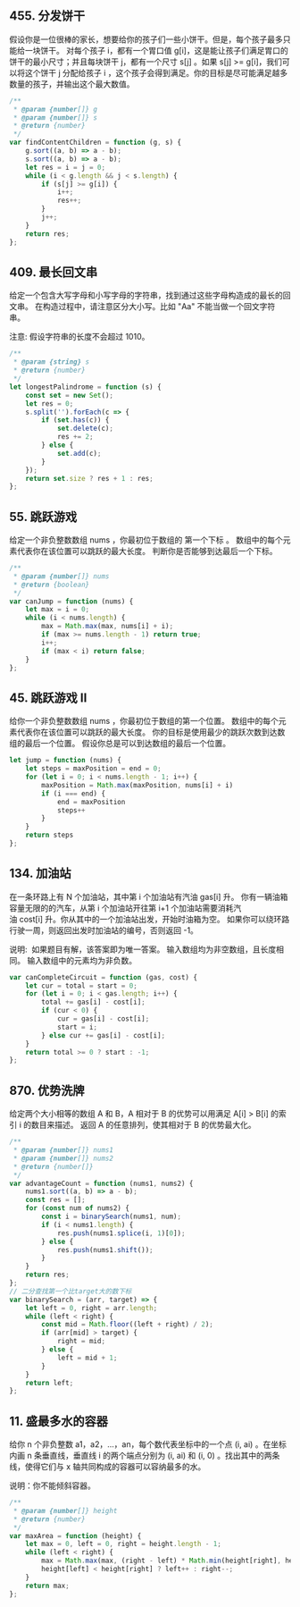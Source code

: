 ## 455. 分发饼干
假设你是一位很棒的家长，想要给你的孩子们一些小饼干。但是，每个孩子最多只能给一块饼干。
对每个孩子 i，都有一个胃口值 g[i]，这是能让孩子们满足胃口的饼干的最小尺寸；并且每块饼干 j，都有一个尺寸 s[j] 。如果 s[j] >= g[i]，我们可以将这个饼干 j 分配给孩子 i ，这个孩子会得到满足。你的目标是尽可能满足越多数量的孩子，并输出这个最大数值。

```js
/**
 * @param {number[]} g
 * @param {number[]} s
 * @return {number}
 */
var findContentChildren = function (g, s) {
    g.sort((a, b) => a - b);
    s.sort((a, b) => a - b);
    let res = i = j = 0;
    while (i < g.length && j < s.length) {
        if (s[j] >= g[i]) {
            i++;
            res++;
        }
        j++;
    }
    return res;
};
```

## 409. 最长回文串
给定一个包含大写字母和小写字母的字符串，找到通过这些字母构造成的最长的回文串。
在构造过程中，请注意区分大小写。比如 "Aa" 不能当做一个回文字符串。

注意: 假设字符串的长度不会超过 1010。

```js
/**
 * @param {string} s
 * @return {number}
 */
let longestPalindrome = function (s) {
    const set = new Set();
    let res = 0;
    s.split('').forEach(c => {
        if (set.has(c)) {
            set.delete(c);
            res += 2;
        } else {
            set.add(c);
        }
    });
    return set.size ? res + 1 : res;
};
```

## 55. 跳跃游戏
给定一个非负整数数组 nums ，你最初位于数组的 第一个下标 。
数组中的每个元素代表你在该位置可以跳跃的最大长度。
判断你是否能够到达最后一个下标。

```js
/**
 * @param {number[]} nums
 * @return {boolean}
 */
var canJump = function (nums) {
    let max = i = 0;
    while (i < nums.length) {
        max = Math.max(max, nums[i] + i);
        if (max >= nums.length - 1) return true;
        i++;
        if (max < i) return false;
    }
};
```

## 45. 跳跃游戏 II
给你一个非负整数数组 nums ，你最初位于数组的第一个位置。
数组中的每个元素代表你在该位置可以跳跃的最大长度。
你的目标是使用最少的跳跃次数到达数组的最后一个位置。
假设你总是可以到达数组的最后一个位置。

```js
let jump = function (nums) {
    let steps = maxPosition = end = 0;
    for (let i = 0; i < nums.length - 1; i++) {
        maxPosition = Math.max(maxPosition, nums[i] + i)
        if (i === end) {
            end = maxPosition
            steps++
        }
    }
    return steps
};
```

## 134. 加油站
在一条环路上有 N 个加油站，其中第 i 个加油站有汽油 gas[i] 升。
你有一辆油箱容量无限的的汽车，从第 i 个加油站开往第 i+1 个加油站需要消耗汽油 cost[i] 升。你从其中的一个加油站出发，开始时油箱为空。
如果你可以绕环路行驶一周，则返回出发时加油站的编号，否则返回 -1。

说明: 
如果题目有解，该答案即为唯一答案。
输入数组均为非空数组，且长度相同。
输入数组中的元素均为非负数。

```js
var canCompleteCircuit = function (gas, cost) {
    let cur = total = start = 0;
    for (let i = 0; i < gas.length; i++) {
        total += gas[i] - cost[i];
        if (cur < 0) {
            cur = gas[i] - cost[i];
            start = i;
        } else cur += gas[i] - cost[i];
    }
    return total >= 0 ? start : -1;
};
```

## 870. 优势洗牌
给定两个大小相等的数组 A 和 B，A 相对于 B 的优势可以用满足 A[i] > B[i] 的索引 i 的数目来描述。
返回 A 的任意排列，使其相对于 B 的优势最大化。

```js
/**
 * @param {number[]} nums1
 * @param {number[]} nums2
 * @return {number[]}
 */
var advantageCount = function (nums1, nums2) {
    nums1.sort((a, b) => a - b);
    const res = [];
    for (const num of nums2) {
        const i = binarySearch(nums1, num);
        if (i < nums1.length) {
            res.push(nums1.splice(i, 1)[0]);
        } else {
            res.push(nums1.shift());
        }
    }
    return res;
};
// 二分查找第一个比target大的数下标
var binarySearch = (arr, target) => {
    let left = 0, right = arr.length;
    while (left < right) {
        const mid = Math.floor((left + right) / 2);
        if (arr[mid] > target) {
            right = mid;
        } else {
            left = mid + 1;
        }
    }
    return left;
};
```

## 11. 盛最多水的容器
给你 n 个非负整数 a1，a2，...，an，每个数代表坐标中的一个点 (i, ai) 。在坐标内画 n 条垂直线，垂直线 i 的两个端点分别为 (i, ai) 和 (i, 0) 。找出其中的两条线，使得它们与 x 轴共同构成的容器可以容纳最多的水。

说明：你不能倾斜容器。

```js
/**
 * @param {number[]} height
 * @return {number}
 */
var maxArea = function (height) {
    let max = 0, left = 0, right = height.length - 1;
    while (left < right) {
        max = Math.max(max, (right - left) * Math.min(height[right], height[left]));
        height[left] < height[right] ? left++ : right--;
    }
    return max;
};
```